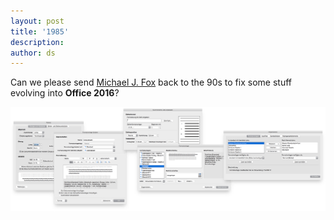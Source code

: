 ```yaml
---
layout: post
title: '1985'
description:
author: ds
---
```


Can we please send [Michael J. Fox](http://www.imdb.com/title/tt0088763/) back to the 90s to fix some stuff evolving into __Office 2016__?

<img style="outline: 0;" title="" src="/content/images/2015/08/word.png" alt="What a mess!">
